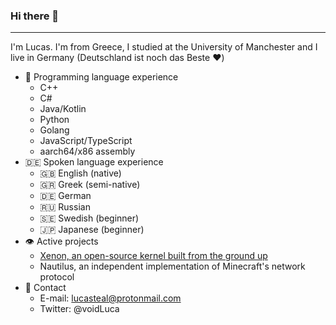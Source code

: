 ### Hi there 👋
----------------------------
I'm Lucas. I'm from Greece, I studied at the University of Manchester and I live in Germany (Deutschland ist noch das Beste ❤️)

- 📝 Programming language experience
  - C++
  - C#
  - Java/Kotlin
  - Python
  - Golang
  - JavaScript/TypeScript
  - aarch64/x86 assembly
- 🇩🇪 Spoken language experience
  - 🇬🇧 English (native)
  - 🇬🇷 Greek (semi-native)
  - 🇩🇪 German
  - 🇷🇺 Russian
  - 🇸🇪 Swedish (beginner)
  - 🇯🇵 Japanese (beginner)
- 👁️ Active projects
  - [Xenon, an open-source kernel built from the ground up](https://github.com/elementalOS/xenon)
  - Nautilus, an independent implementation of Minecraft's network protocol
- 📨 Contact
  - E-mail: lucasteal@protonmail.com
  - Twitter: @voidLuca
